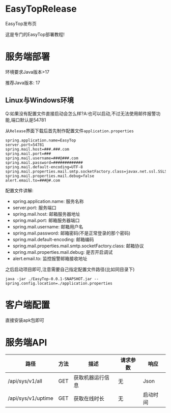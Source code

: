 # EasyTopRelease
EasyTop发布页

这是专门的EasyTop部署教程!

# 服务端部署

环境要求Java版本>17

推荐Java版本: 17
## Linux与Windows环境
Q:如果没有配置文件直接启动会怎么样?A:也可以启动,不过无法使用邮件报警功能,端口默认是54781


从`Release`界面下载后首先制作配置文件`application.properties`
```agsl
spring.application.name=EasyTop
server.port=54781
spring.mail.host=###.###.com
spring.mail.port=###
spring.mail.username=###@###.com
spring.mail.password=#############
spring.mail.default-encoding=UTF-8
spring.mail.properties.mail.smtp.socketFactory.class=javax.net.ssl.SSLSocketFactory
spring.mail.properties.mail.debug=false
alert.email.to=###@#.com
```
配置文件讲解:
* spring.application.name: 服务名称
* server.port: 服务端口
* spring.mail.host: 邮箱服务器地址
* spring.mail.port: 邮箱服务器端口
* spring.mail.username: 邮箱用户名
* spring.mail.password: 邮箱密码(不是正常登录的那个密码)
* spring.mail.default-encoding: 邮箱编码
* spring.mail.properties.mail.smtp.socketFactory.class: 邮箱协议
* spring.mail.properties.mail.debug: 是否开启调试
* alert.email.to: 监控报警邮箱接收地址

之后启动项目即可,注意需要自己指定配置文件路径(比如同目录下)

```shell
java -jar ./EasyTop-0.0.1-SNAPSHOT.jar --spring.config.location=./application.properties
```

# 客户端配置
直接安装apk包即可

# 服务端API
| 路径              | 方法  | 描述       | 请求参数 | 响应   |
|-----------------|-----|----------|------|------|
| /api/sys/v1/all | GET | 获取机器运行信息 | 无    | Json |
| /api/sys/v1/uptime    | GET | 获取在线时长   | 无    | 启动时间 |
